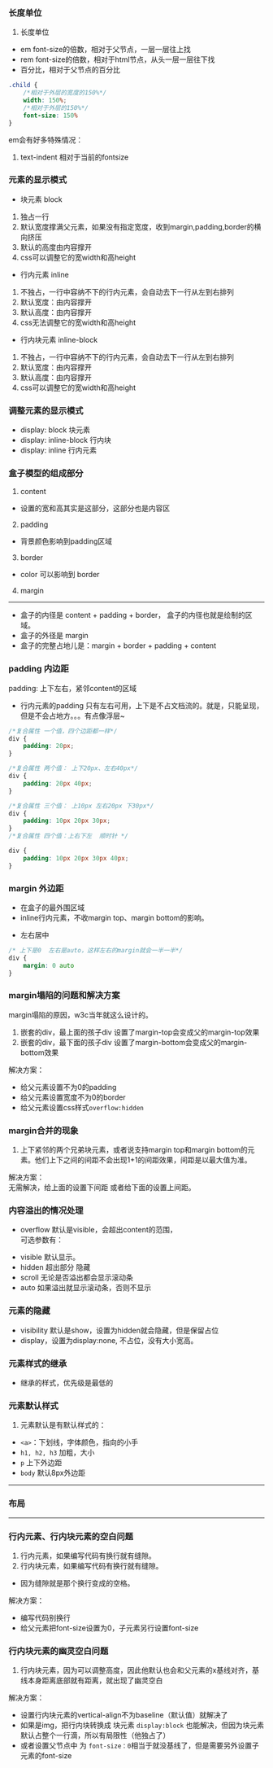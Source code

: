 ### 长度单位

1. 长度单位

* em font-size的倍数，相对于父节点，一层一层往上找
* rem font-size的倍数，相对于html节点，从头一层一层往下找
* 百分比，相对于父节点的百分比

```css
.child {
    /*相对于外层的宽度的150%*/
    width: 150%;
    /*相对于外层的150%*/
    font-size: 150%
}

```

em会有好多特殊情况：

1. text-indent 相对于当前的fontsize

### 元素的显示模式

- 块元素 block

1. 独占一行
2. 默认宽度撑满父元素，如果没有指定宽度，收到margin,padding,border的横向挤压
3. 默认的高度由内容撑开
4. css可以调整它的宽width和高height

- 行内元素 inline

1. 不独占，一行中容纳不下的行内元素，会自动去下一行从左到右排列
2. 默认宽度：由内容撑开
3. 默认高度：由内容撑开
4. css无法调整它的宽width和高height

- 行内块元素 inline-block

1. 不独占，一行中容纳不下的行内元素，会自动去下一行从左到右排列
2. 默认宽度：由内容撑开
3. 默认高度：由内容撑开
4. css可以调整它的宽width和高height

### 调整元素的显示模式

* display: block 块元素
* display: inline-block 行内块
* display: inline 行内元素

### 盒子模型的组成部分

1. content

* 设置的宽和高其实是这部分，这部分也是内容区

2. padding

* 背景颜色影响到padding区域

3. border

* color 可以影响到 border

4. margin

---

- 盒子的内径是 content + padding + border， 盒子的内径也就是绘制的区域。
- 盒子的外径是 margin
- 盒子的完整占地儿是：margin + border + padding + content

### padding 内边距

padding: 上下左右，紧邻content的区域

* 行内元素的padding 只有左右可用，上下是不占文档流的。就是，只能呈现，但是不会占地方。。。有点像浮层~

```css
/*复合属性 一个值，四个边距都一样*/
div {
    padding: 20px;
}

/*复合属性 两个值： 上下20px、左右40px*/
div {
    padding: 20px 40px;
}

/*复合属性 三个值： 上10px 左右20px 下30px*/
div {
    padding: 10px 20px 30px;
}
/*复合属性 四个值：上右下左  顺时针 */

div {
    padding: 10px 20px 30px 40px;
}

```

### margin 外边距
* 在盒子的最外围区域
* inline行内元素，不收margin top、margin bottom的影响。

- 左右居中
```css
/* 上下是0  左右是auto，这样左右的margin就会一半一半*/
div {
    margin: 0 auto
}

```

### margin塌陷的问题和解决方案
margin塌陷的原因，w3c当年就这么设计的。
1. 嵌套的div，最上面的孩子div 设置了margin-top会变成父的margin-top效果
2. 嵌套的div，最下面的孩子div 设置了margin-bottom会变成父的margin-bottom效果

解决方案：
* 给父元素设置不为0的padding
* 给父元素设置宽度不为0的border
* 给父元素设置css样式`overflow:hidden`

### margin合并的现象
1. 上下紧邻的两个兄弟块元素，或者说支持margin top和margin bottom的元素。他们上下之间的间距不会出现1+1的间距效果，间距是以最大值为准。

解决方案：  
无需解决，给上面的设置下间距 或者给下面的设置上间距。

### 内容溢出的情况处理
* overflow 默认是visible，会超出content的范围，  
可选参数有：
- visible 默认显示。
- hidden  超出部分 隐藏
- scroll 无论是否溢出都会显示滚动条
- auto  如果溢出就显示滚动条，否则不显示


### 元素的隐藏
* visibility 默认是show，设置为hidden就会隐藏，但是保留占位
* display，设置为display:none, 不占位，没有大小宽高。

### 元素样式的继承
* 继承的样式，优先级是最低的
### 元素默认样式
1. 元素默认是有默认样式的：
* `<a>`：下划线，字体颜色，指向的小手
* `h1, h2, h3` 加粗，大小
* `p` 上下外边距
* `body` 默认8px外边距

--- 
### 布局

---

### 行内元素、行内块元素的空白问题
1. 行内元素，如果编写代码有换行就有缝隙。
2. 行内块元素，如果编写代码有换行就有缝隙。

* 因为缝隙就是那个换行变成的空格。

解决方案：
- 编写代码别换行
- 给父元素把font-size设置为0，子元素另行设置font-size

### 行内块元素的幽灵空白问题
1. 行内块元素，因为可以调整高度，因此他默认也会和父元素的x基线对齐，基线本身距离底部就有距离，就出现了幽灵空白

解决方案：
- 设置行内块元素的vertical-align不为baseline（默认值）就解决了
- 如果是img，把行内块转换成 块元素 `display:block` 也能解决，但因为块元素默认占整个一行滴，所以有局限性（他独占了）
- 或者设置父节点中 为 `font-size：0`相当于就没基线了，但是需要另外设置子元素的font-size